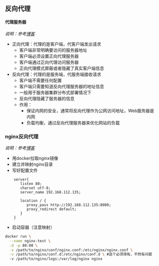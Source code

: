 ## 反向代理



#### 代理服务器

*说明：参考[博客](https://www.cnblogs.com/wcwnina/p/8728391.html)*

- 正向代理：代理的是客户端，代客户端发出请求
  - 客户端非常明确要访问的服务器地址
  - 客户端必须设置正向代理服务器
  - 客户端通过正向代理访问服务器
  - 正向代理模式屏蔽或者隐藏了真实客户端信息
- 反向代理：代理的是服务端，代服务端接收请求
  - 客户端不需要任何配置
  - 客户端只需要知道反向代理服务器的地址信息
  - 一般用于服务器集群分布式部署情况下
  - 反向代理隐藏了服务器的信息
  - 作用：
    - 保证内网的安全，通常将反向代理作为公网访问地址，Web服务器是内网
    - 负载均衡，通过反向代理服务器来优化网站的负载



### nginx反向代理

*说明：参考[博客](https://blog.csdn.net/weixin_40461281/article/details/92586378?utm_medium=distribute.pc_relevant.none-task-blog-BlogCommendFromMachineLearnPai2-3.channel_param&depth_1-utm_source=distribute.pc_relevant.none-task-blog-BlogCommendFromMachineLearnPai2-3.channel_param)*

- 用docker拉取nginx镜像
- 建立并映射nginx目录
- 写好配置文件

```nginx
    server{
       listen 80;
       charset utf-8;
       server_name 192.168.112.135;
 
       location / {
          proxy_pass http://192.168.112.135:8080;
          proxy_redirect default;
       }
    }
```

- 启动容器（注意映射）

```sh
docker run \
  --name nginx-test \
  -d -p 80:80 \
  -v /path/to/nginx/conf/nginx.conf:/etc/nginx/nginx.conf \
  -v /path/to/nginx/conf.d:/etc/nginx/conf.d \ #这个必须得有，不然有问题
  -v /path/to/nginx/logs:/var/log/nginx nginx
```



